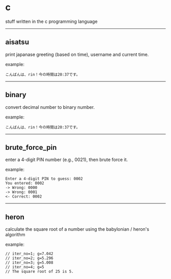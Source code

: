 # c
stuff written in the c programming language


---


## aisatsu
print japanase greeting (based on time), username and current time.

example:
```
こんばんは、rin！今の時間は20:37です。
```


---


## binary
convert decimal number to binary number.

example:
```
こんばんは、rin！今の時間は20:37です。
```


---


## brute_force_pin
enter a 4-digit PIN number (e.g., 0021), then brute force it.

example:
```
Enter a 4-digit PIN to guess: 0002
You entered: 0002
-> Wrong: 0000
-> Wrong: 0001
<- Correct: 0002
```

---

## heron
calculate the square root of a number using the babylonian / heron's algorithm

example:
```
// iter_no=1; g=7.042
// iter_no=2; g=5.296
// iter_no=3; g=5.008
// iter_no=4; g=5
// The square root of 25 is 5.
```
